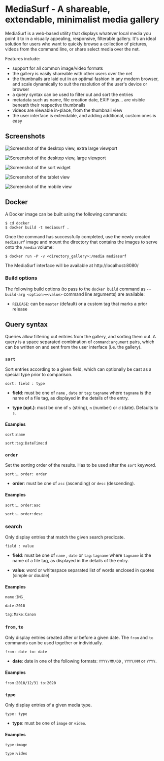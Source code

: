 # MediaSurf - A shareable, extendable, minimalist media gallery

MediaSurf is a web-based utility that displays whatever local media you point it to in a visually appealing, responsive, filterable gallery. It's an ideal solution for users who want to quickly browse a collection of pictures, videos from the command line, or share select media over the net.

Features include:

- support for all common image/video formats
- the gallery is easily shareable with other users over the net
- the thumbnails are laid out in an optimal fashion in any modern browser, and scale dynamically to suit the resolution of the user's device or browser
- a query syntax can be used to filter out and sort the entries
- metadata such as name, file creation date, EXIF tags… are visible beneath their respective thumbnails
- videos are viewable in-place, from the thumbnail view
- the user interface is extendable, and adding additional, custom ones is easy

## Screenshots

![Screenshot of the desktop view, extra large viewport](/images/screenshot-desktop_xl.png)

![Screenshot of the desktop view, large viewport](/images/screenshot-desktop_lg.png)

![Screenshot of the sort widget](/images/screenshot-sort_widget.png)

![Screenshot of the tablet view](/images/screenshot-tablet.png)

![Screenshot of the mobile view](/images/screenshot-mobile.png)

## Docker

A Docker image can be built using the following commands:

```
$ cd docker
$ docker build -t mediasurf .
```

Once the command has successfully completed, use the newly created `mediasurf` image and mount the directory that contains the images to serve onto the `/media` volume:

```
$ docker run -P -v <directory_gallery>:/media mediasurf
```

The MediaSurf interface will be available at http://localhost:8080/

### Build options

The following build options (to pass to the `docker build` command as `--build-arg <option>=<value>` command line arguments) are available:

- `RELEASE`: can be `master` (default) or a custom tag that marks a prior release

## Query syntax

Queries allow filtering out entries from the gallery, and sorting them out. A query is a space separated combination of `command:argument` pairs, which can be written on and sent from the user interface (i.e. the gallery).

### `sort`

Sort entries according to a given field, which can optionally be cast as a special type prior to comparison.

	sort: field : type

- **field**: must be one of `name` , `date` or `tag:tagname` where `tagname` is the name of a file tag, as displayed in the details of the entry.

- **type (opt.)**: must be one of `s` (string), `n` (number) or `d` (date). Defaults to `s`.

#### Examples

	sort:name

	sort:tag:DateTime:d

### `order`

Set the sorting order of the results. Has to be used after the `sort` keyword.

	sort:… order: order

- **order**: must be one of `asc` (ascending) or `desc` (descending).

#### Examples

	sort:… order:asc

	sort:… order:desc

### search

Only display entries that match the given search predicate.

	field : value

- **field**: must be one of `name` , `date` or `tag:tagname` where `tagname` is the name of a file tag, as displayed in the details of the entry.

- **value**: word or whitespace separated list of words enclosed in quotes (simple or double)

#### Examples

	name:IMG_

	date:2010

	tag:Make:Canon

### `from`, `to`

Only display entries created after or before a given date. The `from` and `to` commands can be used together or individually.

	from: date to: date

- **date**: date in one of the following formats: `YYYY/MM/DD` , `YYYY/MM` or `YYYY`.

#### Examples

    from:2010/12/31 to:2020

### `type`

Only display entries of a given media type.

	type: type

- **type**: must be one of `image` or `video`.

#### Examples

    type:image

	type:video
